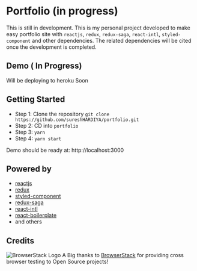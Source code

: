 # Portfolio (in progress)
This is still in development. This is my personal project developed to make easy portfolio site with `reactjs`, `redux`, `redux-saga`, `react-intl`, `styled-component` and other dependencies. The related dependencies will be cited once the development is completed.

## Demo ( In Progress)
Will be deploying to heroku Soon

## Getting Started

- Step 1: Clone the repository `git clone https://github.com/sureshHARDIYA/portfolio.git`
- Step 2: CD into `portfolio`
- Step 3: `yarn`
- Step 4: `yarn start`

Demo should be ready at: http://localhost:3000

## Powered by
- [reactjs](https://facebook.github.io/react/)
- [redux](https://github.com/reactjs/react-redux)
- [styled-component](https://github.com/styled-components/styled-components)
- [redux-saga](https://github.com/redux-saga/redux-saga)
- [react-intl](https://github.com/yahoo/react-intl)
- [react-boilerplate](https://github.com/react-boilerplate/react-boilerplate)
- and others

## Credits

![BrowserStack Logo](https://cdn.rawgit.com/sureshHARDIYA/portfolio/e2f31a2a/assets/vendor/browserstack.svg)
A Big thanks to [BrowserStack](https://www.browserstack.com) for providing cross browser testing to Open Source projects!
